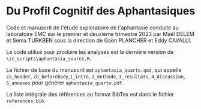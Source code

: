 # Du Profil Cognitif des Aphantasiques

Code et manuscrit de l'étude exploratoire de l'aphantasie conduite au laboratoire EMC sur le premier et deuxième trimestre 2023 par Maël DELEM et Sema TURKBEN sous la direction de Gaën PLANCHER et Eddy CAVALLI.

Le code utilisé pour produire les analyses est la dernière version de `\zc_scripts\aphantasia_source.R`. 

Le fichier de base du manuscrit est `aphantasia_quarto.qmd`, qui appelle `za_header`, `zb_beforebody`,`1_intro`, `2_methode`, `3_resultats`, `4_discussion`, `5_annexes` pour générer `aphantasia_quarto.pdf`.

La liste intégrale des références au format BibTex est dans le fichier `references.bib`.
